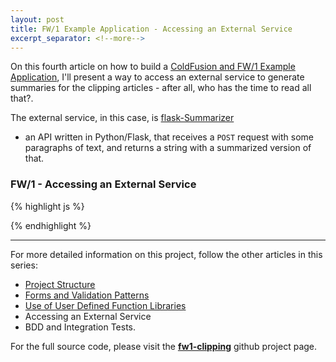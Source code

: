 ```yaml
---
layout: post
title: FW/1 Example Application - Accessing an External Service
excerpt_separator: <!--more-->
---
```


On this fourth article on how to build a
[ColdFusion and FW/1 Example Application](https://dezoito.github.io/2015/03/26/fw1-example-app-released/),
I'll present a way to access an external service to generate summaries for the clipping articles -
after all, who has the time to read all that?.

The external service, in this case, is [flask-Summarizer](https://github.com/dezoito/flask-Summarizer)
- an API written in Python/Flask, that receives a `POST` request with some
paragraphs of text, and returns a string with a summarized version of that.

### FW/1 - Accessing an External Service



{% highlight js %}

{% endhighlight %}



 ----


For more detailed information on this project, follow the other articles in this series:

 - [Project Structure](/2015/03/29/fw1-example-app-project-structure/)
 - [Forms and Validation Patterns](/2015/03/30/fw1-example-app-forms_validation/)
 - [Use of User Defined Function Libraries](/2015/04/06/fw1-example-user-defined-function-libraries/)
 - Accessing an External Service
 - BDD and Integration Tests.

For the full source code, please visit the **[fw1-clipping](https://github.com/dezoito/fw1-clipping)**
github project page.

